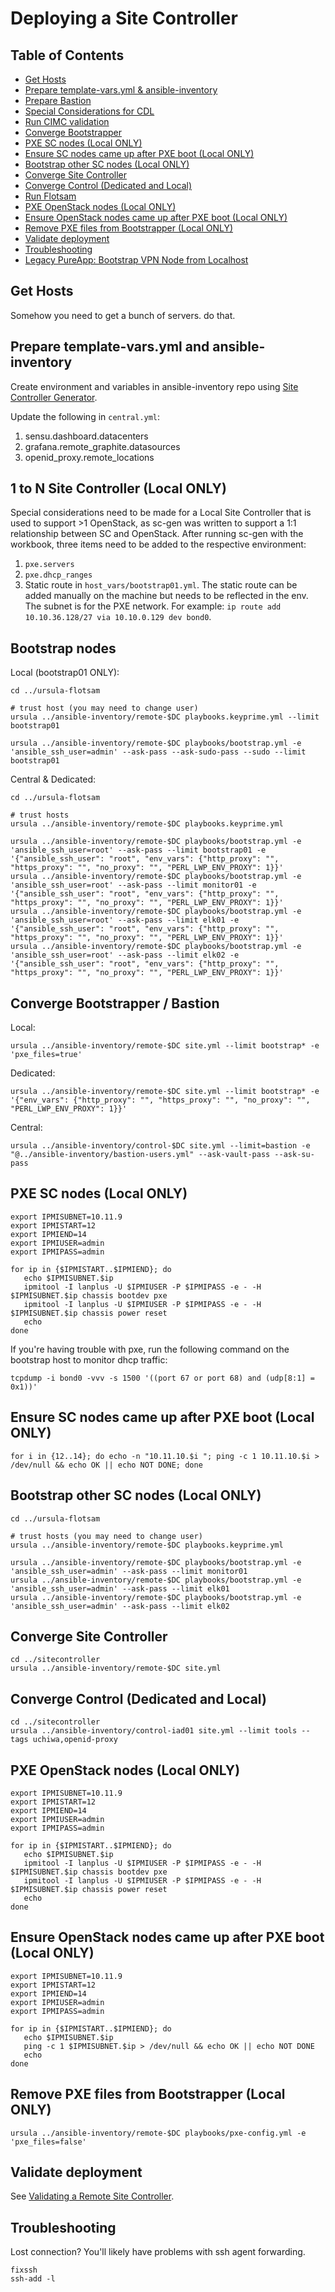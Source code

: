 # Deploying a Site Controller

## Table of Contents

* [Get Hosts](#order-hosts)
* [Prepare template-vars.yml & ansible-inventory](#prepare-template-varsyml-and-ansible-inventory)
* [Prepare Bastion](#prepare-bastion)
* [Special Considerations for CDL](#special-considerations-for-cdl)
* [Run CIMC validation](#run-cimc-validation-local-and-cisco-bom-only)
* [Converge Bootstrapper](#converge-bootstrapper)
* [PXE SC nodes (Local ONLY)](#pxe-sc-nodes-local-only)
* [Ensure SC nodes came up after PXE boot (Local ONLY)](#ensure-sc-nodes-came-up-after-pxe-boot-local-only)
* [Bootstrap other SC nodes (Local ONLY)](#bootstrap-other-sc-nodes-local-only)
* [Converge Site Controller](#converge-site-controller)
* [Converge Control (Dedicated and Local)](#converge-control-dedicated-and-local)
* [Run Flotsam](#run-flotsam)
* [PXE OpenStack nodes (Local ONLY)](#pxe-openstack-nodes-local-only)
* [Ensure OpenStack nodes came up after PXE boot (Local ONLY)](#ensure-openstack-nodes-came-up-after-pxe-boot-local-only)
* [Remove PXE files from Bootstrapper (Local ONLY)](#remove-pxe-files-from-bootstrapper-local-only)
* [Validate deployment](#validate-deployment)
* [Troubleshooting](#troubleshooting)
* [Legacy PureApp: Bootstrap VPN Node from Localhost](#legacy-pureapp-bootstrap-vpn-node-from-localhost)

## Get Hosts

Somehow you need to get a bunch of servers.  do that.

## Prepare template-vars.yml and ansible-inventory

Create environment and variables in ansible-inventory repo using [Site Controller Generator](https://github.com/IBM/cuttle-generator).

Update the following in `central.yml`:
  1. sensu.dashboard.datacenters
  2. grafana.remote_graphite.datasources
  3. openid_proxy.remote_locations  

## 1 to N Site Controller (Local ONLY)

Special considerations need to be made for a Local Site Controller that is used to support >1 OpenStack, as
sc-gen was written to support a 1:1 relationship between SC and OpenStack. After running sc-gen with the workbook,
three items need to be added to the respective environment:
  1. `pxe.servers`
  2. `pxe.dhcp_ranges`
  3. Static route in `host_vars/bootstrap01.yml`. The static route can be added manually on the machine but needs to be reflected in the env. The subnet is for the PXE network. For example: `ip route add 10.10.36.128/27 via 10.10.0.129 dev bond0`.

## Bootstrap nodes

Local (bootstrap01 ONLY):
```
cd ../ursula-flotsam

# trust host (you may need to change user)
ursula ../ansible-inventory/remote-$DC playbooks.keyprime.yml --limit bootstrap01

ursula ../ansible-inventory/remote-$DC playbooks/bootstrap.yml -e 'ansible_ssh_user=admin' --ask-pass --ask-sudo-pass --sudo --limit bootstrap01
```

Central & Dedicated:
```
cd ../ursula-flotsam

# trust hosts
ursula ../ansible-inventory/remote-$DC playbooks.keyprime.yml

ursula ../ansible-inventory/remote-$DC playbooks/bootstrap.yml -e 'ansible_ssh_user=root' --ask-pass --limit bootstrap01 -e '{"ansible_ssh_user": "root", "env_vars": {"http_proxy": "", "https_proxy": "", "no_proxy": "", "PERL_LWP_ENV_PROXY": 1}}'
ursula ../ansible-inventory/remote-$DC playbooks/bootstrap.yml -e 'ansible_ssh_user=root' --ask-pass --limit monitor01 -e '{"ansible_ssh_user": "root", "env_vars": {"http_proxy": "", "https_proxy": "", "no_proxy": "", "PERL_LWP_ENV_PROXY": 1}}'
ursula ../ansible-inventory/remote-$DC playbooks/bootstrap.yml -e 'ansible_ssh_user=root' --ask-pass --limit elk01 -e '{"ansible_ssh_user": "root", "env_vars": {"http_proxy": "", "https_proxy": "", "no_proxy": "", "PERL_LWP_ENV_PROXY": 1}}'
ursula ../ansible-inventory/remote-$DC playbooks/bootstrap.yml -e 'ansible_ssh_user=root' --ask-pass --limit elk02 -e '{"ansible_ssh_user": "root", "env_vars": {"http_proxy": "", "https_proxy": "", "no_proxy": "", "PERL_LWP_ENV_PROXY": 1}}'
```

## Converge Bootstrapper / Bastion

Local:
```
ursula ../ansible-inventory/remote-$DC site.yml --limit bootstrap* -e 'pxe_files=true'
```

Dedicated:
```
ursula ../ansible-inventory/remote-$DC site.yml --limit bootstrap* -e '{"env_vars": {"http_proxy": "", "https_proxy": "", "no_proxy": "", "PERL_LWP_ENV_PROXY": 1}}'
```

Central:
```
ursula ../ansible-inventory/control-$DC site.yml --limit=bastion -e "@../ansible-inventory/bastion-users.yml" --ask-vault-pass --ask-su-pass
```

## PXE SC nodes (Local ONLY)

```
export IPMISUBNET=10.11.9
export IPMISTART=12
export IPMIEND=14
export IPMIUSER=admin
export IPMIPASS=admin

for ip in {$IPMISTART..$IPMIEND}; do
   echo $IPMISUBNET.$ip
   ipmitool -I lanplus -U $IPMIUSER -P $IPMIPASS -e - -H $IPMISUBNET.$ip chassis bootdev pxe
   ipmitool -I lanplus -U $IPMIUSER -P $IPMIPASS -e - -H $IPMISUBNET.$ip chassis power reset
   echo
done
```

If you're having trouble with pxe, run the following command on the bootstrap host to monitor dhcp traffic:
```
tcpdump -i bond0 -vvv -s 1500 '((port 67 or port 68) and (udp[8:1] = 0x1))'
```

## Ensure SC nodes came up after PXE boot (Local ONLY)

```
for i in {12..14}; do echo -n "10.11.10.$i "; ping -c 1 10.11.10.$i > /dev/null && echo OK || echo NOT DONE; done
```

## Bootstrap other SC nodes (Local ONLY)

```
cd ../ursula-flotsam

# trust hosts (you may need to change user)
ursula ../ansible-inventory/remote-$DC playbooks.keyprime.yml

ursula ../ansible-inventory/remote-$DC playbooks/bootstrap.yml -e 'ansible_ssh_user=admin' --ask-pass --limit monitor01
ursula ../ansible-inventory/remote-$DC playbooks/bootstrap.yml -e 'ansible_ssh_user=admin' --ask-pass --limit elk01
ursula ../ansible-inventory/remote-$DC playbooks/bootstrap.yml -e 'ansible_ssh_user=admin' --ask-pass --limit elk02
```

## Converge Site Controller

```
cd ../sitecontroller
ursula ../ansible-inventory/remote-$DC site.yml
```

## Converge Control (Dedicated and Local)

```
cd ../sitecontroller
ursula ../ansible-inventory/control-iad01 site.yml --limit tools --tags uchiwa,openid-proxy
```

## PXE OpenStack nodes (Local ONLY)

```
export IPMISUBNET=10.11.9
export IPMISTART=12
export IPMIEND=14
export IPMIUSER=admin
export IPMIPASS=admin

for ip in {$IPMISTART..$IPMIEND}; do
   echo $IPMISUBNET.$ip
   ipmitool -I lanplus -U $IPMIUSER -P $IPMIPASS -e - -H $IPMISUBNET.$ip chassis bootdev pxe
   ipmitool -I lanplus -U $IPMIUSER -P $IPMIPASS -e - -H $IPMISUBNET.$ip chassis power reset
   echo
done
```

## Ensure OpenStack nodes came up after PXE boot (Local ONLY)

```
export IPMISUBNET=10.11.9
export IPMISTART=12
export IPMIEND=14
export IPMIUSER=admin
export IPMIPASS=admin

for ip in {$IPMISTART..$IPMIEND}; do
   echo $IPMISUBNET.$ip
   ping -c 1 $IPMISUBNET.$ip > /dev/null && echo OK || echo NOT DONE
   echo
done
```

## Remove PXE files from Bootstrapper (Local ONLY)

```
ursula ../ansible-inventory/remote-$DC playbooks/pxe-config.yml -e 'pxe_files=false'
```

## Validate deployment

See [Validating a Remote Site Controller](https://github.com/IBM/cuttle/blob/master/docs/post_deploy_validation.md).

## Troubleshooting

Lost connection? You'll likely have problems with ssh agent forwarding.
```
fixssh
ssh-add -l
```
